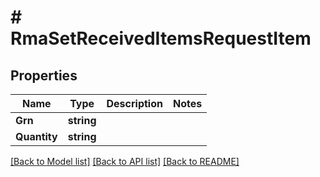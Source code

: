 # # RmaSetReceivedItemsRequestItem


## Properties 


Name | Type | Description | Notes
------------ | ------------- | ------------- | -------------
**Grn**| **string** |   |
**Quantity**| **string** |   |


[[Back to Model list]](../../README.md#models) [[Back to API list]](../../README.md#endpoints) [[Back to README]](../../README.md)

